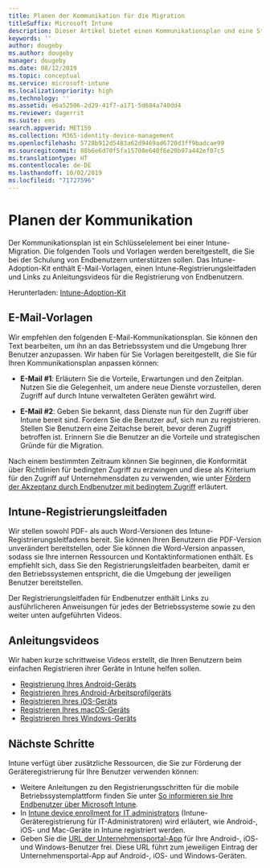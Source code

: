 ```yaml
---
title: Planen der Kommunikation für die Migration
titleSuffix: Microsoft Intune
description: Dieser Artikel bietet einen Kommunikationsplan und eine Strategie für die Migration zu Microsoft Intune.
keywords: ''
author: dougeby
ms.author: dougeby
manager: dougeby
ms.date: 08/12/2019
ms.topic: conceptual
ms.service: microsoft-intune
ms.localizationpriority: high
ms.technology: ''
ms.assetid: e6a52506-2d29-41f7-a171-5d684a740dd4
ms.reviewer: dagerrit
ms.suite: ems
search.appverid: MET150
ms.collection: M365-identity-device-management
ms.openlocfilehash: 5728b912d5483a62d9469ad6720d3ff9badcae99
ms.sourcegitcommit: 88b6e6d70f5fa15708e640f6e20b97a442ef07c5
ms.translationtype: HT
ms.contentlocale: de-DE
ms.lasthandoff: 10/02/2019
ms.locfileid: "71727596"
---
```

# <a name="plan-communications"></a>Planen der Kommunikation

Der Kommunikationsplan ist ein Schlüsselelement bei einer Intune-Migration. Die folgenden Tools und Vorlagen werden bereitgestellt, die Sie bei der Schulung von Endbenutzern unterstützen sollen. Das Intune-Adoption-Kit enthält E-Mail-Vorlagen, einen Intune-Registrierungsleitfaden und Links zu Anleitungsvideos für die Registrierung von Endbenutzern.  

Herunterladen:  [Intune-Adoption-Kit](https://aka.ms/IntuneAdoptionKit)

## <a name="email-templates"></a>E-Mail-Vorlagen

Wir empfehlen den folgenden E-Mail-Kommunikationsplan. Sie können den Text bearbeiten, um ihn an das Betriebssystem und die Umgebung Ihrer Benutzer anzupassen. Wir haben für Sie Vorlagen bereitgestellt, die Sie für Ihren Kommunikationsplan anpassen können:

- **E-Mail #1**: Erläutern Sie die Vorteile, Erwartungen und den Zeitplan. Nutzen Sie die Gelegenheit, um andere neue Dienste vorzustellen, deren Zugriff auf durch Intune verwalteten Geräten gewährt wird.

- **E-Mail #2**: Geben Sie bekannt, dass Dienste nun für den Zugriff über Intune bereit sind. Fordern Sie die Benutzer auf, sich nun zu registrieren. Stellen Sie Benutzern eine Zeitachse bereit, bevor deren Zugriff betroffen ist. Erinnern Sie die Benutzer an die Vorteile und strategischen Gründe für die Migration.

Nach einem bestimmten Zeitraum können Sie beginnen, die Konformität über Richtlinien für bedingten Zugriff zu erzwingen und diese als Kriterium für den Zugriff auf Unternehmensdaten zu verwenden, wie unter [Fördern der Akzeptanz durch Endbenutzer mit bedingtem Zugriff](migration-guide-drive-adoption.md) erläutert.

## <a name="intune-enrollment-guide"></a>Intune-Registrierungsleitfaden

Wir stellen sowohl PDF- als auch Word-Versionen des Intune-Registrierungsleitfadens bereit. Sie können Ihren Benutzern die PDF-Version unverändert bereitstellen, oder Sie können die Word-Version anpassen, sodass sie Ihre internen Ressourcen und Kontaktinformationen enthält. Es empfiehlt sich, dass Sie den Registrierungsleitfaden bearbeiten, damit er den Betriebssystemen entspricht, die die Umgebung der jeweiligen Benutzer bereitstellen.

Der Registrierungsleitfaden für Endbenutzer enthält Links zu ausführlicheren Anweisungen für jedes der Betriebssysteme sowie zu den weiter unten aufgeführten Videos.

## <a name="instructional-videos"></a>Anleitungsvideos

Wir haben kurze schrittweise Videos erstellt, die Ihren Benutzern beim einfachen Registrieren ihrer Geräte in Intune helfen sollen.

- [Registrierung Ihres Android-Geräts](https://www.youtube.com/watch?v=k0Q_sGLSx6o&t=1s)
- [Registrieren Ihres Android-Arbeitsprofilgeräts](https://www.youtube.com/watch?v=9Dl8HsGk4tI&t=3s)
- [Registrieren Ihres iOS-Geräts](https://www.youtube.com/watch?v=mJyv6YcHi7c)
- [Registrieren Ihres macOS-Geräts](https://www.youtube.com/watch?v=Pa2pfhwq_yk)
- [Registrieren Ihres Windows-Geräts](https://www.youtube.com/watch?v=TKQxEckBHiE)

## <a name="next-steps"></a>Nächste Schritte

Intune verfügt über zusätzliche Ressourcen, die Sie zur Förderung der Geräteregistrierung für Ihre Benutzer verwenden können:

- Weitere Anleitungen zu den Registrierungsschritten für die mobile Betriebssystemplattform finden Sie unter [So informieren sie Ihre Endbenutzer über Microsoft Intune](end-user-educate.md).
- In [Intune device enrollment for IT administrators](../enrollment/device-enrollment.md) (Intune-Geräteregistrierung für IT-Administratoren) wird erläutert, wie Android-, iOS- und Mac-Geräte in Intune registriert werden.
- Geben Sie die [URL der Unternehmensportal-App](http://go.microsoft.com/fwlink/?LinkID=396941) für Ihre Android-, iOS- und Windows-Benutzer frei. Diese URL führt zum jeweiligen Eintrag der Unternehmensportal-App auf Android-, iOS- und Windows-Geräten.
